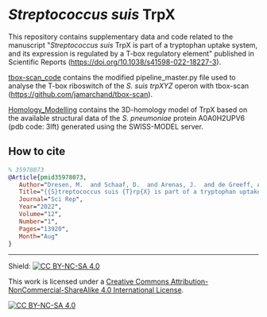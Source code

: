 # <i>Streptococcus suis</i> TrpX
This repository contains supplementary data and code related to the manuscript "<i>Streptococcus suis</i> TrpX is part of a tryptophan uptake system, and its expression is regulated by a T-box regulatory element" published in Scientific Reports (https://doi.org/10.1038/s41598-022-18227-3).

[tbox-scan_code](tbox-scan_code) contains the modified pipeline_master.py file used to analyse the T-box riboswitch of the <i>S. suis trpXYZ</i> operon with tbox-scan (https://github.com/jamarchand/tbox-scan).

[Homology_Modelling](Homology_Modelling) contains the 3D-homology model of TrpX based on the available structural data of the <i>S. pneumoniae</i> protein A0A0H2UPV6 (pdb code: 3lft) generated using the SWISS-MODEL server.

## How to cite 
```bibtex
% 35978073 
@Article{pmid35978073,
   Author="Dresen, M.  and Schaaf, D.  and Arenas, J.  and de Greeff, A.  and Valentin-Weigand, P.  and Nerlich, A. ",
   Title="{{S}treptococcus suis {T}rp{X} is part of a tryptophan uptake system, and its expression is regulated by a {T}-box regulatory element}",
   Journal="Sci Rep",
   Year="2022",
   Volume="12",
   Number="1",
   Pages="13920",
   Month="Aug"
}
```

----

Shield: [![CC BY-NC-SA 4.0][cc-by-nc-sa-shield]][cc-by-nc-sa]

This work is licensed under a
[Creative Commons Attribution-NonCommercial-ShareAlike 4.0 International License][cc-by-nc-sa].

[![CC BY-NC-SA 4.0][cc-by-nc-sa-image]][cc-by-nc-sa]

[cc-by-nc-sa]: http://creativecommons.org/licenses/by-nc-sa/4.0/
[cc-by-nc-sa-image]: https://licensebuttons.net/l/by-nc-sa/4.0/88x31.png
[cc-by-nc-sa-shield]: https://img.shields.io/badge/License-CC%20BY--NC--SA%204.0-lightgrey.svg



